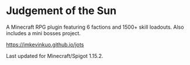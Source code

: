 # Judgement of the Sun
A Minecraft RPG plugin featuring 6 factions and 1500+ skill loadouts. Also includes a mini bosses project.

https://imkevinkuo.github.io/jots

Last updated for Minecraft/Spigot 1.15.2.